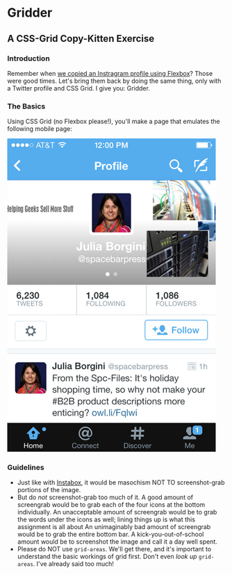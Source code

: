 # Gridder
## A CSS-Grid Copy-Kitten Exercise


### Introduction

Remember when [we copied an Instragram profile using Flexbox][instabox]? Those were good times. Let's bring them back by doing the same thing, only with a Twitter profile and CSS Grid. I give you: Gridder.


### The Basics

Using CSS Grid (no Flexbox please!), you'll make a page that emulates the following mobile page:

![mobile site twitter profile](./twitter-profile-header-mobile.jpg)


### Guidelines

* Just like with [Instabox][instabox], it would be masochism NOT TO screenshot-grab portions of the image.
* But do _not_ screenshot-grab too much of it. A good amount of screengrab would be to grab each of the four icons at the bottom individually. An unacceptable amount of screengrab would be to grab the words under the icons as well; lining things up is what this assignment is all about
    An unimaginably bad amount of screengrab would be to grab the entire bottom bar.
    A kick-you-out-of-school amount would be to screenshot the image and call it a day well spent.
* Please do NOT use `grid-areas`. We'll get there, and it's important to understand the basic workings of grid first. Don't even _look up_ `grid-areas`. I've already said too much!


[instabox]: https://github.com/abbreviatedman/instabox

